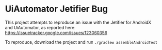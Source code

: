 # UiAutomator Jetifier Bug

This project attempts to reproduce an issue with the Jetifier for AndroidX and UiAutomator, as reported here: https://issuetracker.google.com/issues/123060356

To reproduce, download the project and run `./gradlew assembleAndroidTest`